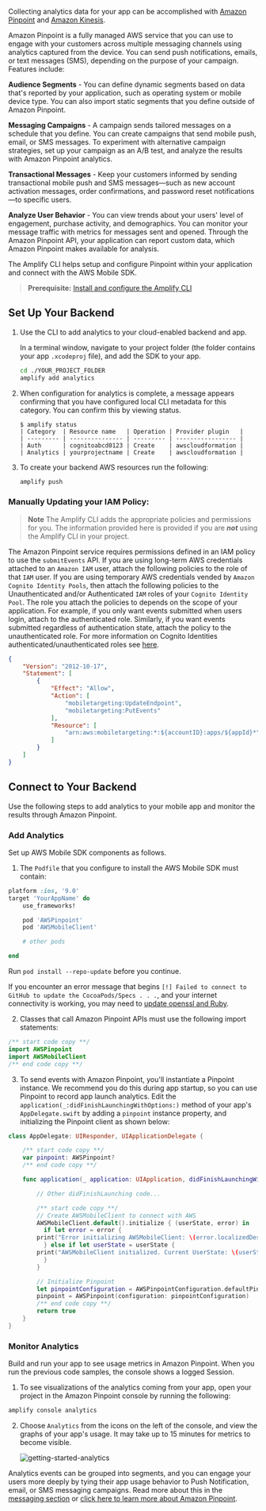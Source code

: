 Collecting analytics data for your app can be accomplished with [Amazon Pinpoint](#using-amazon-pinpoint) and [Amazon Kinesis](#using-amazon-kinesis).

Amazon Pinpoint is a fully managed AWS service that you can use to engage with your customers across multiple messaging channels using analytics captured from the device. You can send push notifications, emails, or text messages (SMS), depending on the purpose of your campaign. Features include:

**Audience Segments** - You can define dynamic segments based on data that's reported by your application, such as operating system or mobile device type. You can also import static segments that you define outside of Amazon Pinpoint.

**Messaging Campaigns** - A campaign sends tailored messages on a schedule that you define. You can create campaigns that send mobile push, email, or SMS messages. To experiment with alternative campaign strategies, set up your campaign as an A/B test, and analyze the results with Amazon Pinpoint analytics.

**Transactional Messages** - Keep your customers informed by sending transactional mobile push and SMS messages—such as new account activation messages, order confirmations, and password reset notifications—to specific users.

**Analyze User Behavior** - You can view trends about your users' level of engagement, purchase activity, and demographics. You can monitor your message traffic with metrics for messages sent and opened. Through the Amazon Pinpoint API, your application can report custom data, which Amazon Pinpoint makes available for analysis.

The Amplify CLI helps setup and configure Pinpoint within your application and connect with the AWS Mobile SDK.

 > **Prerequisite:** [Install and configure the Amplify CLI](/cli/start/install)

## Set Up Your Backend

1. Use the CLI to add analytics to your cloud-enabled backend and app.

    In a terminal window, navigate to your project folder (the folder contains your app `.xcodeproj` file), and add the SDK to your app.

    ```bash
    cd ./YOUR_PROJECT_FOLDER
    amplify add analytics
    ```

2. When configuration for analytics is complete, a message appears confirming that you have configured local CLI metadata for this category. You can confirm this by viewing status.

    ```console
    $ amplify status
    | Category  | Resource name   | Operation | Provider plugin   |
    | --------- | --------------- | --------- | ----------------- |
    | Auth      | cognitoabcd0123 | Create    | awscloudformation |
    | Analytics | yourprojectname | Create    | awscloudformation |
    ```

3. To create your backend AWS resources run the following:

    ```bash
    amplify push
    ```

### Manually Updating your IAM Policy:

> **Note** The Amplify CLI adds the appropriate policies and permissions for you. The information provided here is provided if you are ***not*** using the Amplify CLI in your project.

The Amazon Pinpoint service requires permissions defined in an IAM policy to use the `submitEvents` API. If you are using long-term AWS credentials attached to an `Amazon IAM` user, attach the following policies to the role of that `IAM` user. If you are using temporary AWS credentials vended by `Amazon Cognito Identity Pools`, then attach the following policies to the Unauthenticated and/or Authenticated `IAM` roles of your `Cognito Identity Pool`. The role you attach the policies to depends on the scope of your application. For example, if you only want events submitted when users login, attach to the authenticated role. Similarly, if you want events submitted regardless of authentication state, attach the policy to the unauthenticated role. For more information on Cognito Identities authenticated/unauthenticated roles see <a href="https://docs.aws.amazon.com/cognito/latest/developerguide/identity-pools.html" target="_blank">here</a>.

```json
{
    "Version": "2012-10-17",
    "Statement": [
        {
            "Effect": "Allow",
            "Action": [
                "mobiletargeting:UpdateEndpoint",
                "mobiletargeting:PutEvents"
            ],
            "Resource": [
                "arn:aws:mobiletargeting:*:${accountID}:apps/${appId}*"
            ]
        }
    ]
}
```

## Connect to Your Backend

Use the following steps to add analytics to your mobile app and monitor the results through Amazon Pinpoint.

### Add Analytics

Set up AWS Mobile SDK components as follows.

1. The `Podfile` that you configure to install the AWS Mobile SDK must contain:

```ruby
platform :ios, '9.0'
target 'YourAppName' do
    use_frameworks!

    pod 'AWSPinpoint'
    pod 'AWSMobileClient'

    # other pods

end
```

Run `pod install --repo-update` before you continue.

If you encounter an error message that begins `[!] Failed to connect to GitHub to update the CocoaPods/Specs . . .`, and your internet connectivity is working, you may need to [update openssl and Ruby](https://stackoverflow.com/questions/38993527/cocoapods-failed-to-connect-to-github-to-update-the-cocoapods-specs-specs-repo/48962041#48962041).

2. Classes that call Amazon Pinpoint APIs must use the following import statements:

```swift
/** start code copy **/
import AWSPinpoint
import AWSMobileClient
/** end code copy **/
```

3. To send events with Amazon Pinpoint, you'll instantiate a Pinpoint instance. We recommend you do this during app startup, so you can use Pinpoint to record app launch analytics. Edit the `application(_:didFinishLaunchingWithOptions:)` method of your app's `AppDelegate.swift` by adding a `pinpoint` instance property, and initializing the Pinpoint client as shown below:

```swift
class AppDelegate: UIResponder, UIApplicationDelegate {

    /** start code copy **/
    var pinpoint: AWSPinpoint?
    /** end code copy **/

    func application(_ application: UIApplication, didFinishLaunchingWithOptions launchOptions: [UIApplicationLaunchOptionsKey: Any]?) -> Bool {

        // Other didFinishLaunching code...

        /** start code copy **/
        // Create AWSMobileClient to connect with AWS
        AWSMobileClient.default().initialize { (userState, error) in
          if let error = error {
	    print("Error initializing AWSMobileClient: \(error.localizedDescription)")
          } else if let userState = userState {
	    print("AWSMobileClient initialized. Current UserState: \(userState.rawValue)")
          }
        }

        // Initialize Pinpoint
        let pinpointConfiguration = AWSPinpointConfiguration.defaultPinpointConfiguration(launchOptions: launchOptions)
        pinpoint = AWSPinpoint(configuration: pinpointConfiguration)
        /** end code copy **/
        return true
    }
}
```

### Monitor Analytics

Build and run your app to see usage metrics in Amazon Pinpoint. When you run the previous code samples, the console shows a logged Session.

1. To see visualizations of the analytics coming from your app, open your project in the Amazon Pinpoint console by running the following:

```bash
amplify console analytics
```

2. Choose `Analytics` from the icons on the left of the console, and view the graphs of your app's usage. It may take up to 15 minutes for metrics to become visible.

    ![getting-started-analytics](~/images/getting-started-analytics.png)

Analytics events can be grouped into segments, and you can engage your users more deeply by tying their app usage behavior to Push Notification, email, or SMS messaging campaigns. Read more about this in the [messaging section](~/sdk/push-notifications/messaging-campaign.md) or [click here to learn more about Amazon Pinpoint](http://docs.aws.amazon.com/pinpoint/latest/developerguide/welcome.html).
